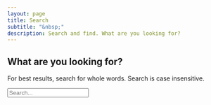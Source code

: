 ```yaml
---
layout: page
title: Search
subtitle: "&nbsp;"
description: Search and find. What are you looking for?
---
```

## What are you looking for?
For best results, search for whole words. Search is case insensitive.
<!-- HTML elements for search -->
<input type="text" id="search-input" placeholder="Search...">

<ol id="results-container"></ol>

<!-- or without installing anything -->
<script src="https://unpkg.com/simple-jekyll-search@latest/dest/simple-jekyll-search.min.js"></script>

<script>
var sjs = SimpleJekyllSearch({
  searchInput: document.getElementById('search-input'),
  resultsContainer: document.getElementById('results-container'),
  json: '/search.json',
  noResultsText: 'No results found.',
  fuzzy: true,
  
  searchResultTemplate: '<li class="lunrsearchresult"><a href="{url}"><span class="lunrsearchresulturl">{url}}</span><br /><span class="lunrsearchresulttitle">{title}</span><br /><span class="lunrsearchresultbody">{content}</span><br /></a></li>'
})</script>

<p>&nbsp;</p>
<p>&nbsp;</p>
<p>&nbsp;</p>
<p>&nbsp;</p>
<p>&nbsp;</p>
<p>&nbsp;</p>
<p>&nbsp;</p>
<p>&nbsp;</p>
<p>&nbsp;</p>
<p>&nbsp;</p>